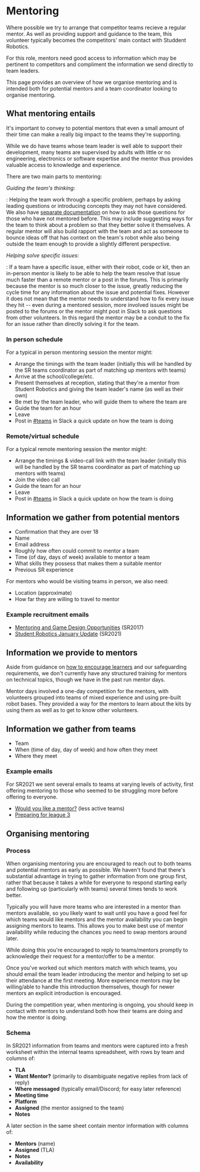 # Mentoring

Where possible we try to arrange that competitor teams recieve a regular mentor.
As well as providing support and guidance to the team, this volunteer typically
becomes the competitors' main contact with Studdent Robotics.

For this role, mentors need good access to information which may be pertinent to
competitors and compliment the information we send directly to team leaders.

This page provides an overview of how we organise mentoring and is intended both
for potential mentors and a team coordinator looking to organise mentoring.

## What mentoring entails

It's important to convey to potential mentors that even a small amount of their
time can make a really big impact to the teams they're supporting.

While we do have teams whose team leader is well able to support their
development, many teams are supervised by adults with little or no engineering,
electronics or software expertise and the mentor thus provides valuable access
to knowledge and experience.

There are two main parts to mentoring:

_Guiding the team's thinking_:

: Helping the team work through a specific problem, perhaps by asking leading
questions or introducing concepts they may not have considered. We also have
[separate documentation][mentor-guidance] on how to ask those questions for
those who have not mentored before. This may include suggesting ways for the
team to think about a problem so that they better solve it themselves.
A regular mentor will also build rapport with the team and act as someone to
bounce ideas off that has context on the team's robot while also being outside
the team enough to provide a slightly different perspective.

_Helping solve specific issues_:

: If a team have a specific issue, either with their robot, code or kit, then an
in-person mentor is likely to be able to help the team resolve that issue much
faster than a remote mentor or a post in the forums. This is primarily because
the mentor is so much closer to the issue, greatly reducing the cycle time for
any information about the issue and potential fixes. However it does not mean
that the mentor needs to understand how to fix every issue they hit -- even
during a mentored session, more involved issues might be posted to the forums or
the mentor might post in Slack to ask questions from other volunteers. In this
regard the mentor may be a conduit to the fix for an issue rather than directly
solving it for the team.

### In person schedule

For a typical in person mentoring session the mentor might:

* Arrange the timings with the team leader (initially this will be handled by
  the SR teams coordinator as part of matching up mentors with teams)
* Arrive at the school/college/etc.
* Present themselves at reception, stating that they're a mentor from Student
  Robotics and giving the team leader's name (as well as their own)
* Be met by the team leader, who will guide them to where the team are
* Guide the team for an hour
* Leave
* Post in [#teams][slack#teams] in Slack a quick update on how the team is doing

### Remote/virtual schedule

For a typical remote mentoring session the mentor might:

* Arrange the timings & video-call link with the team leader (initially this
  will be handled by the SR teams coordinator as part of matching up mentors
  with teams)
* Join the video call
* Guide the team for an hour
* Leave
* Post in [#teams][slack#teams] in Slack a quick update on how the team is doing

[mentor-guidance]: ../volunteering/mentor-guidance.md
[slack#teams]: https://studentrobotics.slack.com/messages/teams

<!-- TODO: should we include safeguarding information in this document? -->

## Information we gather from potential mentors

* Confirmation that they are over 18
* Name
* Email address
* Roughly how often could commit to mentor a team
* Time (of day, days of week) available to mentor a team
* What skills they possess that makes them a suitable mentor
* Previous SR experience

For mentors who would be visiting teams in person, we also need:

* Location (approximate)
* How far they are willing to travel to mentor

### Example recruitment emails

* [Mentoring and Game Design Opportunities][sr2017-mentoring-game-design] (SR2017)
* [Student Robotics January Update][sr2021-january-update] (SR2021)

[sr2017-mentoring-game-design]: https://github.com/srobo/volunteer-emails/blob/sr2017-mentoring-game-design/SR2017/2016-09-28-mentoring-game-design.md
[sr2021-january-update]: https://github.com/srobo/volunteer-emails/blob/master/SR2021/2021-01-23-mentors.md

## Information we provide to mentors

Aside from guidance on [how to encourage learners][mentor-guidance] and our
safeguarding requirements, we don't currently have any structured training for
mentors on technical topics, though we have in the past run mentor days.

Mentor days involved a one-day competition for the mentors, with volunteers
grouped into teams of mixed experience and using pre-built robot bases. They
provided a way for the mentors to learn about the kits by using them as well as
to get to know other volunteers.

## Information we gather from teams

* Team
* When (time of day, day of week) and how often they meet
* Where they meet

### Example emails

For SR2021 we sent several emails to teams at varying levels of activity, first
offering mentoring to those who seemed to be struggling more before offering to
everyone.

* [Would you like a mentor?](https://github.com/srobo/team-emails/blob/master/SR2021/2021-02-14-league-2-followup-inactive.md) (less active teams)
* [Preparing for league 3](https://github.com/srobo/team-emails/blob/master/SR2021/2021-02-14-league-2-followup.md)

## Organising mentoring

### Process

When organising mentoring you are encouraged to reach out to both teams and
potential mentors as early as possible. We haven't found that there's
substantial advantage in trying to gather information from one group first,
rather that because it takes a while for everyone to respond starting early and
following up (particularly with teams) several times tends to work better.

Typically you will have more teams who are interested in a mentor than mentors
available, so you likely want to wait until you have a good feel for which teams
would like mentors and the mentor availability you can begin assigning mentors
to teams. This allows you to make best use of mentor availability while reducing
the chances you need to swap mentors around later.

While doing this you're encouraged to reply to teams/mentors promptly to
acknowledge their request for a mentor/offer to be a mentor.

Once you've worked out which mentors match with which teams, you should email
the team leader introducing the mentor and helping to set up their attendance at
the first meeting. More experience mentors may be willing/able to handle this
introduction themselves, though for newer mentors an explicit introduction is
encouraged.

During the competition year, when mentoring is ongoing, you should keep in
contact with mentors to understand both how their teams are doing and how the
mentor is doing.

### Schema

In SR2021 information from teams and mentors were captured into a fresh
worksheet within the internal teams spreadsheet, with rows by team and columns
of:

* **TLA**
* **Want Mentor?** (primarily to disambiguate negative replies from lack of reply)
* **Where messaged** (typically email/Discord; for easy later reference)
* **Meeting time**
* **Platform**
* **Assigned** (the mentor assigned to the team)
* **Notes**

A later section in the same sheet contain mentor information with columns of:

* **Mentors** (name)
* **Assigned** (TLA)
* **Notes**
* **Availability**
